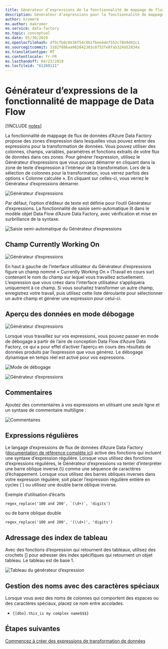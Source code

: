 ```yaml
---
title: Générateur d’expressions de la fonctionnalité de mappage de flux de données d’Azure Data Factory
description: Générateur d’expressions pour la fonctionnalité de mappage de flux de données d’Azure Data Factory
author: kromerm
ms.author: makromer
ms.service: data-factory
ms.topic: conceptual
ms.date: 01/30/2019
ms.openlocfilehash: df9cfb0c0e36f54c8b1fbee4def552c78e9d42c1
ms.sourcegitcommit: 3102f886aa962842303c8753fe8fa5324a52834a
ms.translationtype: MT
ms.contentlocale: fr-FR
ms.lasthandoff: 04/23/2019
ms.locfileid: "61269111"
---
```

# <a name="mapping-data-flow-expression-builder"></a>Générateur d’expressions de la fonctionnalité de mappage de Data Flow

[!INCLUDE [notes](../../includes/data-factory-data-flow-preview.md)]

La fonctionnalité de mappage de flux de données d’Azure Data Factory propose des zones d’expression dans lesquelles vous pouvez entrer des expressions pour la transformation de données. Vous pouvez utiliser des colonnes, champs, variables, paramètres et fonctions extraits de votre flux de données dans ces zones. Pour générer l’expression, utilisez le Générateur d’expressions que vous pouvez démarrer en cliquant dans la zone de texte d’expression à l’intérieur de la transformation. Lors de la sélection de colonnes pour la transformation, vous verrez parfois des options « Colonne calculée ». En cliquant sur celles-ci, vous verrez le Générateur d’expressions démarrer.

![Générateur d’expressions](media/data-flow/expression.png "Générateur d’expressions")

Par défaut, l’option d’éditeur de texte est définie pour l’outil Générateur d’expressions. La fonctionnalité de saisie semi-automatique lit dans le modèle objet Data Flow d’Azure Data Factory, avec vérification et mise en surbrillance de la syntaxe.

![Saisie semi-automatique du Générateur d’expressions](media/data-flow/expb1.png "Saisie semi-automatique du Générateur d’expressions")

## <a name="currently-working-on-field"></a>Champ Currently Working On

![Générateur d’expressions](media/data-flow/exp3.png "Currently Working On")

En haut à gauche de l’interface utilisateur du Générateur d’expressions figure un champ nommé « Currently Working On » (Travail en cours sur) contenant le nom du champ sur lequel vous travaillez actuellement. L’expression que vous créez dans l’interface utilisateur s’appliquera uniquement à ce champ. Si vous souhaitez transformer un autre champ, enregistrez votre travail, puis utilisez cette liste déroulante pour sélectionner un autre champ et générer une expression pour celui-ci.

## <a name="data-preview-in-debug-mode"></a>Aperçu des données en mode débogage

![Générateur d’expressions](media/data-flow/exp4b.png "Aperçu des données d’expression")

Lorsque vous travaillez sur vos expressions, vous pouvez passer en mode de débogage à partir de l’aire de conception Data Flow d’Azure Data Factory, ce qui a pour effet d’activer l’aperçu en cours des résultats de données produits par l’expression que vous générez. Le débogage dynamique en temps réel est activé pour vos expressions.

![Mode de débogage](media/data-flow/debugbutton.png "Bouton Déboguer")


![Générateur d’expressions](media/data-flow/exp5.png "Aperçu des données d’une expression")

## <a name="comments"></a>Commentaires

Ajoutez des commentaires à vos expressions en utilisant une seule ligne et un syntaxe de commentaire multiligne :

![Commentaires](media/data-flow/comments.png "Commentaires")

## <a name="regular-expressions"></a>Expressions régulières

Le langage d’expressions de flux de données d’Azure Data Factory ([documentation de référence complète ici](https://aka.ms/dataflowexpressions)) active des fonctions qui incluent une syntaxe d’expression régulière. Lorsque vous utilisez des fonctions d’expressions régulières, le Générateur d’expressions va tenter d’interpréter une barre oblique inverse (\\) comme une séquence de caractères d’échappement. Lorsque vous utilisez des barres obliques inverses dans votre expression régulière, soit placer l’expression régulière entière en cycles (\`) ou utilisez une double barre oblique inverse.

Exemple d’utilisation d’écarts

```
regex_replace('100 and 200', `(\d+)`, 'digits')
```

ou de barre oblique double

```
regex_replace('100 and 200', '(\\d+)', 'digits')
```

## <a name="addressing-array-indexes"></a>Adressage des index de tableau

Avec des fonctions d’expression qui retournent des tableaux, utilisez des crochets [] pour adresser des index spécifiques qui retournent un objet tableau. Le tableau est de base 1.

![Tableau du générateur d’expression](media/data-flow/expb2.png "Aperçu de données d’expression")

## <a name="handling-names-with-special-characters"></a>Gestion des noms avec des caractères spéciaux

Lorsque vous avez des noms de colonnes qui comportent des espaces ou des caractères spéciaux, placez ce nom entre accolades.
* ```{[dbo].this_is my complex name$$$}```

## <a name="next-steps"></a>Étapes suivantes

[Commencez à créer des expressions de transformation de données](data-flow-expression-functions.md)
